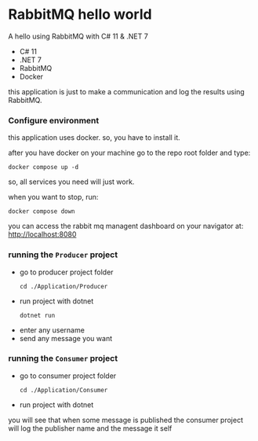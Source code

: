 # RabbitMQ hello world

A hello using RabbitMQ with C# 11 &amp; .NET 7

- C# 11
- .NET 7
- RabbitMQ
- Docker

this application is just to make a communication and log the results using RabbitMQ.

### Configure environment

this application uses docker. so, you have to install it.

after you have docker on your machine go to the repo root folder and type:

```shell
docker compose up -d
```

so, all services you need will just work.

when you want to stop, run:

```shell
docker compose down
```

you can access the rabbit mq managent dashboard on your navigator at: [http://localhost:8080](http://localhost:8080)

### running the `Producer` project

- go to producer project folder
  ```shell
  cd ./Application/Producer
  ```
- run project with dotnet
  ```shell
  dotnet run
  ```
- enter any username
- send any message you want

### running the `Consumer` project

- go to consumer project folder
  ```shell
  cd ./Application/Consumer
  ```
- run project with dotnet

you will see that when some message is published the consumer project will log the publisher name and the message it self

